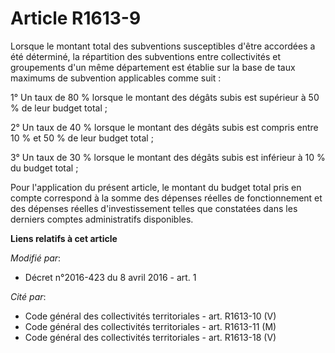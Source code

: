 # Article R1613-9

Lorsque le montant total des subventions susceptibles d'être accordées a été déterminé, la répartition des subventions entre
collectivités et groupements d'un même département est établie sur la base de taux maximums de subvention applicables comme
suit :

1° Un taux de 80 % lorsque le montant des dégâts subis est supérieur à 50 % de leur budget total ;

2° Un taux de 40 % lorsque le montant des dégâts subis est compris entre 10 % et 50 % de leur budget total ;

3° Un taux de 30 % lorsque le montant des dégâts subis est inférieur à 10 % du budget total ;

Pour l'application du présent article, le montant du budget total pris en compte correspond à la somme des dépenses réelles
de fonctionnement et des dépenses réelles d'investissement telles que constatées dans les derniers comptes administratifs
disponibles.

**Liens relatifs à cet article**

_Modifié par_:

  - Décret n°2016-423 du 8 avril 2016 - art. 1

_Cité par_:

  - Code général des collectivités territoriales - art. R1613-10 (V)
  - Code général des collectivités territoriales - art. R1613-11 (M)
  - Code général des collectivités territoriales - art. R1613-18 (V)
